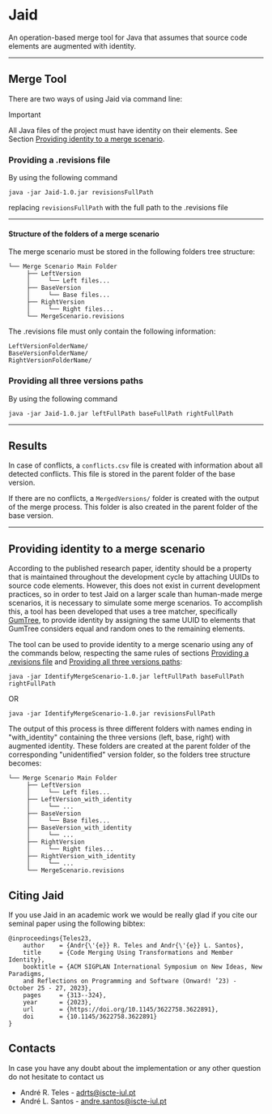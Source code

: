 # Jaid

An operation-based merge tool for Java that assumes that source code elements are augmented with identity.

***

## Merge Tool

There are two ways of using Jaid via command line:

> [!IMPORTANT]
> All Java files of the project must have identity on their elements. See Section [Providing identity to a merge scenario](#providing-identity-to-a-merge-scenario).

### Providing a .revisions file
    

By using the following command
    
``
java -jar Jaid-1.0.jar revisionsFullPath
``

replacing `revisionsFullPath` with the full path to the .revisions file

***

#### Structure of the folders of a merge scenario

The merge scenario must be stored in the following folders tree structure:

```
└── Merge Scenario Main Folder
     ├── LeftVersion
     │     └── Left files...
     ├── BaseVersion
     │     └── Base files...
     ├── RightVersion
     │     └── Right files...
     └── MergeScenario.revisions
```

The .revisions file must only contain the following information:

```
LeftVersionFolderName/
BaseVersionFolderName/
RightVersionFolderName/
```

### Providing all three versions paths

By using the following command

``
java -jar Jaid-1.0.jar leftFullPath baseFullPath rightFullPath
``

***

## Results

In case of conflicts, a `conflicts.csv` file is created with information about all detected conflicts.
This file is stored in the parent folder of the base version.

If there are no conflicts, a `MergedVersions/` folder is created with the output of the merge process.
This folder is also created in the parent folder of the base version.

***

## Providing identity to a merge scenario

According to the published research paper, identity should be a property that is maintained throughout the development cycle by attaching UUIDs to source code elements.
However, this does not exist in current development practices, so in order to test Jaid on a larger scale than human-made merge scenarios, it is necessary to simulate some merge scenarios.
To accomplish this, a tool has been developed that uses a tree matcher, specifically [GumTree](https://github.com/GumTreeDiff/gumtree), to provide identity by assigning the same UUID to elements that GumTree considers equal and random ones to the remaining elements.

The tool can be used to provide identity to a merge scenario using any of the commands below, respecting the same rules of sections [Providing a .revisions file](#providing-a-.revisions-file) and [Providing all three versions paths](#providing-all-three-versions-paths):

``
java -jar IdentifyMergeScenario-1.0.jar leftFullPath baseFullPath rightFullPath
``

OR

``
java -jar IdentifyMergeScenario-1.0.jar revisionsFullPath
``

The output of this process is three different folders with names ending in "with_identity" containing the three versions (left, base, right) with augmented identity.
These folders are created at the parent folder of the corresponding "unidentified" version folder, so the folders tree structure becomes:

```
└── Merge Scenario Main Folder
     ├── LeftVersion
     │     └── Left files...
     ├── LeftVersion_with_identity
     │     └── ...
     ├── BaseVersion
     │     └── Base files...
     ├── BaseVersion_with_identity
     │     └── ...
     ├── RightVersion
     │     └── Right files...
     ├── RightVersion_with_identity
     │     └── ...
     └── MergeScenario.revisions
```

## Citing Jaid

If you use Jaid in an academic work we would be really glad if you cite our seminal paper using the following bibtex:

```
@inproceedings{Teles23,
    author    = {Andr{\'{e}} R. Teles and Andr{\'{e}} L. Santos},
    title     = {Code Merging Using Transformations and Member Identity},
    booktitle = {ACM SIGPLAN International Symposium on New Ideas, New Paradigms,
    and Reflections on Programming and Software (Onward! ’23) - October 25 - 27, 2023},
    pages     = {313--324},
    year      = {2023},
    url       = {https://doi.org/10.1145/3622758.3622891},
    doi       = {10.1145/3622758.3622891}
}
```

## Contacts

In case you have any doubt about the implementation or any other question do not hesitate to contact us

- André R. Teles - adrts@iscte-iul.pt
- André L. Santos - andre.santos@iscte-iul.pt
